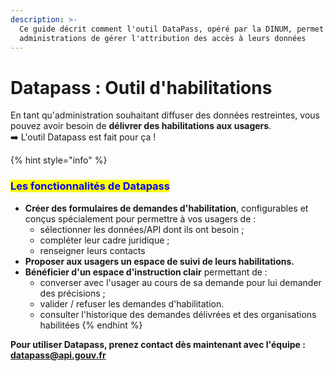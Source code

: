 ```yaml
---
description: >-
  Ce guide décrit comment l'outil DataPass, opéré par la DINUM, permet aux
  administrations de gérer l'attribution des accès à leurs données
---
```


# Datapass : Outil d'habilitations

En tant qu'administration souhaitant diffuser des données restreintes, vous pouvez avoir besoin de **délivrer des habilitations aux usagers**.\
➡️ L'outil Datapass  est fait pour ça !&#x20;

{% hint style="info" %}
### <mark style="color:blue;">**Les fonctionnalités de Datapass**</mark>

* **Créer des formulaires de demandes d'habilitation**, configurables et conçus spécialement pour permettre à vos usagers de :&#x20;
  * sélectionner les données/API dont ils ont besoin ;
  * compléter leur cadre juridique ;&#x20;
  * renseigner leurs contacts
* **Proposer aux usagers un espace de suivi de leurs habilitations.**&#x20;
* **Bénéficier d'un espace d'instruction clair** permettant de :&#x20;
  * converser avec l'usager au cours de sa demande pour lui demander des précisions ;
  * valider / refuser les demandes d'habilitation.
  * consulter l'historique des demandes délivrées et des organisations habilitées
{% endhint %}

**Pour utiliser Datapass, prenez contact dès maintenant avec l'équipe :** [**datapass@api.gouv.fr**](mailto:datapass@api.gouv.fr)

